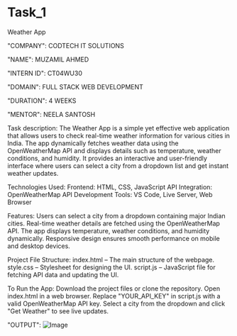 # Task_1
Weather App

"COMPANY": CODTECH IT SOLUTIONS

"NAME": MUZAMIL AHMED

"INTERN ID": CT04WU30

"DOMAIN": FULL STACK WEB DEVELOPMENT

"DURATION": 4 WEEKS

"MENTOR": NEELA SANTOSH

Task description:
The Weather App is a simple yet effective web application that allows users to check real-time weather information for various cities in India. The app dynamically fetches weather data using the OpenWeatherMap API and displays details such as temperature, weather conditions, and humidity. It provides an interactive and user-friendly interface where users can select a city from a dropdown list and get instant weather updates.

Technologies Used:
Frontend: HTML, CSS, JavaScript
API Integration: OpenWeatherMap API
Development Tools: VS Code, Live Server, Web Browser

Features:
Users can select a city from a dropdown containing major Indian cities.
Real-time weather details are fetched using the OpenWeatherMap API.
The app displays temperature, weather conditions, and humidity dynamically.
Responsive design ensures smooth performance on mobile and desktop devices.

Project File Structure:
index.html – The main structure of the webpage.
style.css – Stylesheet for designing the UI.
script.js – JavaScript file for fetching API data and updating the UI.

To Run the App:
Download the project files or clone the repository.
Open index.html in a web browser.
Replace "YOUR_API_KEY" in script.js with a valid OpenWeatherMap API key.
Select a city from the dropdown and click "Get Weather" to see live updates.

"OUTPUT": ![Image](https://github.com/user-attachments/assets/f6fb940a-6424-452a-bd7c-412f1686b16d)

